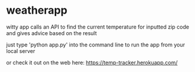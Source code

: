 # weatherapp
witty app calls an API to find the current temperature for inputted zip code and gives advice based on the result

just type 'python app.py' into the command line to run the app from your local server

or check it out on the web here: https://temp-tracker.herokuapp.com/
